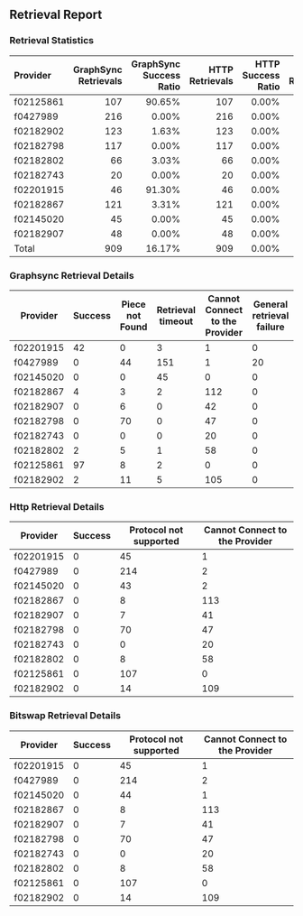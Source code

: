 ## Retrieval Report
### Retrieval Statistics
| Provider  | GraphSync Retrievals | GraphSync Success Ratio | HTTP Retrievals | HTTP Success Ratio | Bitswap Retrievals | Bitswap Success Ratio |
| :-------- | -------------------: | ----------------------: | --------------: | -----------------: | -----------------: | --------------------: |
| f02125861 |                  107 |                  90.65% |             107 |              0.00% |                107 |                 0.00% |
| f0427989  |                  216 |                   0.00% |             216 |              0.00% |                216 |                 0.00% |
| f02182902 |                  123 |                   1.63% |             123 |              0.00% |                123 |                 0.00% |
| f02182798 |                  117 |                   0.00% |             117 |              0.00% |                117 |                 0.00% |
| f02182802 |                   66 |                   3.03% |              66 |              0.00% |                 66 |                 0.00% |
| f02182743 |                   20 |                   0.00% |              20 |              0.00% |                 20 |                 0.00% |
| f02201915 |                   46 |                  91.30% |              46 |              0.00% |                 46 |                 0.00% |
| f02182867 |                  121 |                   3.31% |             121 |              0.00% |                121 |                 0.00% |
| f02145020 |                   45 |                   0.00% |              45 |              0.00% |                 45 |                 0.00% |
| f02182907 |                   48 |                   0.00% |              48 |              0.00% |                 48 |                 0.00% |
| Total     |                  909 |                  16.17% |             909 |              0.00% |                909 |                 0.00% |

### Graphsync Retrieval Details
| Provider  | Success | Piece not Found | Retrieval timeout | Cannot Connect to the Provider | General retrieval failure |
| --------- | ------- | --------------- | ----------------- | ------------------------------ | ------------------------- |
| f02201915 | 42      | 0               | 3                 | 1                              | 0                         |
| f0427989  | 0       | 44              | 151               | 1                              | 20                        |
| f02145020 | 0       | 0               | 45                | 0                              | 0                         |
| f02182867 | 4       | 3               | 2                 | 112                            | 0                         |
| f02182907 | 0       | 6               | 0                 | 42                             | 0                         |
| f02182798 | 0       | 70              | 0                 | 47                             | 0                         |
| f02182743 | 0       | 0               | 0                 | 20                             | 0                         |
| f02182802 | 2       | 5               | 1                 | 58                             | 0                         |
| f02125861 | 97      | 8               | 2                 | 0                              | 0                         |
| f02182902 | 2       | 11              | 5                 | 105                            | 0                         |

### Http Retrieval Details
| Provider  | Success | Protocol not supported | Cannot Connect to the Provider |
| --------- | ------- | ---------------------- | ------------------------------ |
| f02201915 | 0       | 45                     | 1                              |
| f0427989  | 0       | 214                    | 2                              |
| f02145020 | 0       | 43                     | 2                              |
| f02182867 | 0       | 8                      | 113                            |
| f02182907 | 0       | 7                      | 41                             |
| f02182798 | 0       | 70                     | 47                             |
| f02182743 | 0       | 0                      | 20                             |
| f02182802 | 0       | 8                      | 58                             |
| f02125861 | 0       | 107                    | 0                              |
| f02182902 | 0       | 14                     | 109                            |

### Bitswap Retrieval Details
| Provider  | Success | Protocol not supported | Cannot Connect to the Provider |
| --------- | ------- | ---------------------- | ------------------------------ |
| f02201915 | 0       | 45                     | 1                              |
| f0427989  | 0       | 214                    | 2                              |
| f02145020 | 0       | 44                     | 1                              |
| f02182867 | 0       | 8                      | 113                            |
| f02182907 | 0       | 7                      | 41                             |
| f02182798 | 0       | 70                     | 47                             |
| f02182743 | 0       | 0                      | 20                             |
| f02182802 | 0       | 8                      | 58                             |
| f02125861 | 0       | 107                    | 0                              |
| f02182902 | 0       | 14                     | 109                            |
